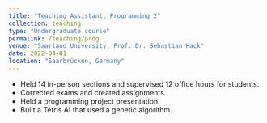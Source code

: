 ```yaml
---
title: "Teaching Assistant, Programming 2"
collection: teaching
type: "Undergraduate course"
permalink: /teaching/prog
venue: "Saarland University, Prof. Dr. Sebastian Hack"
date: 2022-04-01
location: "Saarbrücken, Germany"
---
```


* Held 14 in-person sections and supervised 12 office hours for students.
* Corrected exams and created assignments. 
* Held a programming project presentation.
* Built a Tetris AI that used a genetic algorithm.